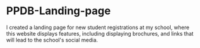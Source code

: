 # PPDB-Landing-page
I created a landing page for new student registrations at my school, where this website displays features, including displaying brochures, and links that will lead to the school's social media.
